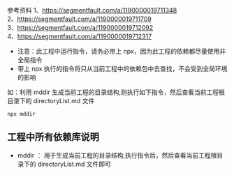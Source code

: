 参考资料
1、https://segmentfault.com/a/1190000019711348  
2、https://segmentfault.com/a/1190000019711709  
3、https://segmentfault.com/a/1190000019712092  
4、https://segmentfault.com/a/1190000019712317  

* 注意：此工程中运行指令，请务必带上 npx，因为此工程的依赖都尽量使用非全局指令  
* 带上 npx 执行的指令将只从当前工程中的依赖包中去查找，不会受到全局环境的影响  

如：利用 mddir 生成当前工程的目录结构,则执行如下指令，然后查看当前工程根目录下的 directoryList.md 文件
```shell
npx mddir
```

## 工程中所有依赖库说明
* mddir ： 用于生成当前工程的目录结构,执行指令后，然后查看当前工程根目录下的 directoryList.md 文件即可

